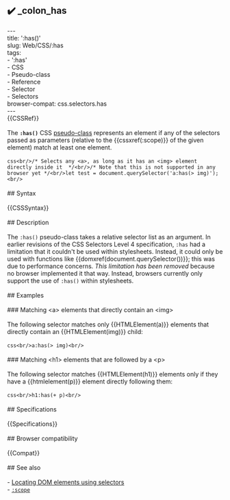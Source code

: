 ## ✔️ _colon_has 
 ---<br/>title: ':has()'<br/>slug: Web/CSS/:has<br/>tags:<br/>  - ':has'<br/>  - CSS<br/>  - Pseudo-class<br/>  - Reference<br/>  - Selector<br/>  - Selectors<br/>browser-compat: css.selectors.has<br/>---<br/>{{CSSRef}}<br/><br/>The **`:has()`** CSS [pseudo-class](/en-US/docs/Web/CSS/Pseudo-classes) represents an element if any of the selectors passed as parameters (relative to the {{cssxref(:scope)}} of the given element) match at least one element.<br/><br/>```css<br/>/* Selects any <a>, as long as it has an <img> element directly inside it  */<br/>/* Note that this is not supported in any browser yet */<br/>let test = document.querySelector('a:has(> img)');<br/>```<br/><br/>## Syntax<br/><br/>{{CSSSyntax}}<br/><br/>## Description<br/><br/>The `:has()` pseudo-class takes a relative selector list as an argument. In earlier revisions of the CSS Selectors Level 4 specification, `:has` had a limitation that it couldn't be used within stylesheets. Instead, it could only be used with functions like {{domxref(document.querySelector())}}; this was due to performance concerns. _This limitation has been removed_ because no browser implemented it that way. Instead, browsers currently only support the use of `:has()` within stylesheets.<br/><br/>## Examples<br/><br/>### Matching \<a> elements that directly contain an \<img><br/><br/>The following selector matches only {{HTMLElement(a)}} elements that directly contain an {{HTMLElement(img)}} child:<br/><br/>```css<br/>a:has(> img)<br/>```<br/><br/>### Matching \<h1> elements that are followed by a \<p><br/><br/>The following selector matches {{HTMLElement(h1)}} elements only if they have a {{htmlelement(p)}} element directly following them:<br/><br/>```css<br/>h1:has(+ p)<br/>```<br/><br/>## Specifications<br/><br/>{{Specifications}}<br/><br/>## Browser compatibility<br/><br/>{{Compat}}<br/><br/>## See also<br/><br/>- [Locating DOM elements using selectors](/en-US/docs/Web/API/Document_object_model/Locating_DOM_elements_using_selectors)<br/>- [`:scope`](/en-US/docs/Web/CSS/:scope)<br/>